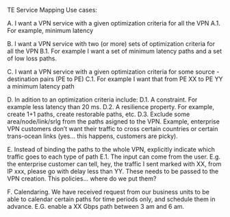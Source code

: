 TE Service Mapping Use cases:

A. I want a VPN service with a given optimization criteria for all the VPN
	A.1. For example, minimum latency

B. I want a VPN service with two (or more) sets of optimization criteria for all the VPN
	B.1. For example I want a set of minimum latency paths and a set of low loss paths.

C. I want a VPN service with a given optimization criteria for some source -destination pairs (PE to PE)
	C.1. For example I want that from PE XX to PE YY a minimum latency path

D. In adition to an optimization criteria include:
	D.1. A constraint. For example less latency than 20 ms.
	D.2. A resilience property. For example, create 1+1 paths, create restorable paths, etc.
	D.3. Exclude some area/node/link/srlg from the paths asigned to the VPN. Example, enterprise VPN customers don’t want their traffic to cross certain countries or certain trans-ocean links (yes… this happens, customers are picky).

E. Instead of binding the paths to the whole VPN, explicitly indicate which traffic goes to each type of path
	E.1. The input can come from the user. E.g. the enterprise customer can tell, hey, the traffic I sent marked with XX, from IP xxx, please go with delay less than YY. These needs to be passed to the VPN creation. This policies… where do we put them?

F. Calendaring. We have received request from our business units to be able to calendar certain paths for time periods only, and schedule them in advance. E.G. enable a XX Gbps path between 3 am and 6 am.

